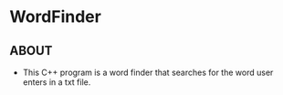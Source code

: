 # WordFinder

## ABOUT

* This C++ program is a word finder that searches for the word user enters in a txt file.